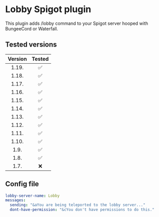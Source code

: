 # Lobby Spigot plugin
 This plugin adds /lobby command to your Spigot server hooped with BungeeCord or Waterfall.
 
## Tested versions
| **Version** | **Tested** |
|:-----------:|:----------:|
|    1.19.    |      ✅     |
|    1.18.    |      ✅     |
|    1.17.    |      ✅     |
|    1.16.    |      ✅     |
|    1.15.    |      ✅     |
|    1.14.    |      ✅     |
|    1.13.    |      ✅     |
|    1.12.    |      ✅     |
|    1.11.    |      ✅     |
|    1.10.    |      ✅     |
|     1.9.    |      ✅     |
|     1.8.    |      ✅     |
|     1.7.    |      ❌     |

## Config file
```yml
lobby-server-name: Lobby
messages:
  sending: "&aYou are being teleported to the lobby server..."
  dont-have-permission: "&cYou don't have permissions to do this."
```
